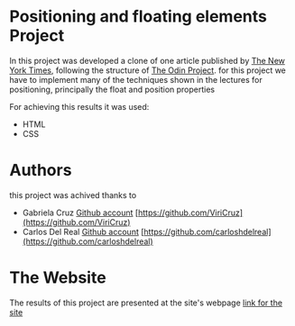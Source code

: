 # Positioning and floating elements Project

In this project was developed a clone of one article published by [The New York Times](https://www.nytimes.com/2014/03/18/science/space/detection-of-waves-in-space-buttresses-landmark-theory-of-big-bang.html?_r=0), following the structure of [The Odin Project](https://www.theodinproject.com/). for this project we have to implement many of the techniques shown in the lectures for positioning, principally the float and position properties

For achieving this results it was used:

* HTML
* CSS

# Authors

this project was achived thanks to 

* Gabriela Cruz [Github account](https://github.com/ViriCruz) [https://github.com/ViriCruz](https://github.com/ViriCruz)
* Carlos Del Real [Github account](https://github.com/carloshdelreal) [https://github.com/carloshdelreal](https://github.com/carloshdelreal) 

# The Website

The results of this project are presented at the site's webpage [link for the site](https://carloshdelreal.github.io/ny-times-example/)

